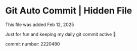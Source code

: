 # Git Auto Commit | Hidden File

This file was added Feb 12, 2025

Just for fun and keeping my daily git commit active 🤪

commit number: 2220480

